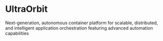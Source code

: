 # UltraOrbit
Next-generation, autonomous container platform for scalable, distributed, and intelligent application orchestration featuring advanced automation capabilities
